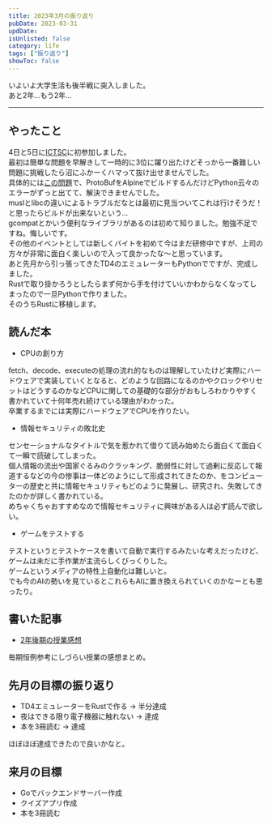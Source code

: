 ```yaml
---
title: 2023年3月の振り返り
pubDate: 2023-03-31
updDate: 
isUnlisted: false
category: life
tags: ["振り返り"]
showToc: false
---
```


いよいよ大学生活も後半戦に突入しました。  
あと2年…もう2年…  

---

## やったこと

4日と5日に[ICTSC](https://icttoracon.net/)に初参加しました。  
最初は簡単な問題を早解きして一時的に3位に躍り出たけどそっから一番難しい問題に挑戦したら沼にふかーくハマって抜け出せませんでした。  
具体的には[この問題](https://blog.icttoracon.net/2023/03/06/AJL%20protoc%E3%81%8C%E2%80%A6%20%E8%A6%8B%E3%81%A4%E3%81%8B%E3%82%89%E3%81%AA%E3%81%84/)で、ProtoBufをAlpineでビルドするんだけどPython云々のエラーがずっと出てて、解決できませんでした。  
muslとlibcの違いによるトラブルだなとは最初に見当ついてこれは行けそうだ！と思ったらビルドが出来ないという…  
gcompatとかいう便利なライブラリがあるのは初めて知りました。勉強不足ですね。悔しいです。  
その他のイベントとしては新しくバイトを初めて今はまだ研修中ですが、上司の方々が非常に面白く楽しいので入って良かったな〜と思っています。  
あと先月から引っ張ってきたTD4のエミュレーターもPythonでですが、完成しました。  
Rustで取り掛かろうとしたらまず何から手を付けていいかわからなくなってしまったので一旦Pythonで作りました。  
そのうちRustに移植します。  

## 読んだ本

- CPUの創り方

fetch、decode、executeの処理の流れ的なものは理解していたけど実際にハードウェアで実装していくとなると、どのような回路になるのかやクロックやリセットはどうするのかなどCPUに関しての基礎的な部分がおもしろわかりやすく書かれていて十何年売れ続けている理由がわかった。  
卒業するまでには実際にハードウェアでCPUを作りたい。  

- 情報セキュリティの敗北史

センセーショナルなタイトルで気を惹かれて借りて読み始めたら面白くて面白くて一瞬で読破してしまった。  
個人情報の流出や国家ぐるみのクラッキング、脆弱性に対して過剰に反応して報道するなどの今の惨事は一体どのようにして形成されてきたのか、をコンピューターの歴史と共に情報セキュリティもどのように発展し、研究され、失敗してきたのかが詳しく書かれている。  
めちゃくちゃおすすめなので情報セキュリティに興味がある人は必ず読んで欲しい。  

- ゲームをテストする

テストというとテストケースを書いて自動で実行するみたいな考えだったけど、ゲームは未だに手作業が主流らしくびっくりした。  
ゲームというメディアの特性上自動化は難しいと。  
でも今のAIの勢いを見ているとこれらもAIに置き換えられていくのかなーとも思ったり。  

## 書いた記事

- [2年後期の授業感想](https://yashikota.com/blog/22ss-kougi)

毎期恒例参考にしづらい授業の感想まとめ。  

## 先月の目標の振り返り

- TD4エミュレーターをRustで作る → 半分達成
- 夜はできる限り電子機器に触れない → 達成
- 本を3冊読む → 達成

ほぼほぼ達成できたので良いかなと。  

## 来月の目標

- Goでバックエンドサーバー作成
- クイズアプリ作成
- 本を3冊読む
